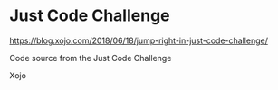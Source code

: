 # Just Code Challenge

https://blog.xojo.com/2018/06/18/jump-right-in-just-code-challenge/

Code source from the Just Code Challenge

Xojo
